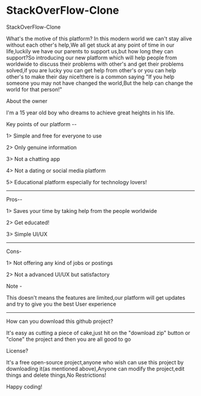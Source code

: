 # StackOverFlow-Clone
StackOverFlow-Clone

What's the motive of this platform?
In this modern world we can't stay alive without each other's help,We all get stuck at any point of time in our life,luckily we have our parents to support us,but how long they can support?So introducing our new platform which will help people from worldwide to discuss their problems with other's and get their problems solved,if you are lucky you can get help from other's or you can help other's to make their day nice!there is a common saying "If you help someone you may not have changed the world,But the help can change the world for that person!"

About the owner

I'm a 15 year old boy who dreams to achieve great heights in his life.


Key points of our platform --

1> Simple and free for everyone to use

2> Only genuine information

3> Not a chatting app

4> Not a dating or social media platform

5> Educational platform especially for technology lovers!

---------------------------------------------------------------------------------------------------------------------------------------------------------------------------------

Pros--

1> Saves your time by taking help from the people worldwide

2> Get educated!

3> Simple UI/UX

---------------------------------------------------------------------------------------------------------------------------------------------------------------------------------

Cons-

1> Not offering any kind of jobs or postings

2> Not a advanced UI/UX but satisfactory

Note - 

  This doesn't means the features are limited,our platform will get updates and try to give you the best User experience

---------------------------------------------------------------------------------------------------------------------------------------------------------------------------------

How can you download this github project?

  It's easy as cutting a piece of cake,just hit on the "download zip" button or "clone" the project and then you are all good to go

License?

  It's a free open-source project,anyone who wish can use this project by downloading it(as mentioned above),Anyone can modify the project,edit things and delete things,No Restrictions!
  
Happy coding!
